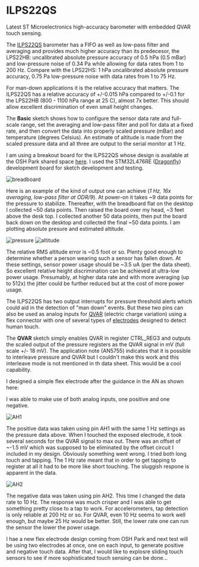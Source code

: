 # ILPS22QS
 Latest ST Microelectronics high-accuracy barometer with embedded QVAR touch sensing.

The [ILPS22QS](https://www.st.com/resource/en/datasheet/ilps22qs.pdf) barometer has a FIFO as well as low-pass filter and averaging and provides much higher accuracy than its predecesor, the LPS22HB: uncalibrated absolute pressure accuracy of 0.5 hPa (0.5 mBar) and low-pressure noise of 0.34 Pa while allowing for data rates from 1 to 200 Hz. Compare with the LPS22HS: 1 hPa uncalibrated absolute pressure accuracy, 0.75 Pa low-pressure noise with data rates from 1 to 75 Hz.

For man-down applications it is the relative accuracy that matters. The ILPS22QS has a relative accuracy of +/-0.015 hPa compared to +/-0.1 for the LPS22HB (800 - 1100 hPa range at 25 C), almost 7x better. This should allow excellent discrimination of even small height changes.

The **Basic** sketch shows how to configure the sensor data rate and full-scale range, set the averaging and low-pass filter and poll for data at a fixed rate, and then convert the data into properly scaled pressure (mBar) and temperature (degrees Celsius). An estimate of altitude is made from the scaled pressure data and all three are output to the serial monitor at 1 Hz.

I am using a breakout board for the ILPS22QS whose design is available at the OSH Park shared space [here](https://oshpark.com/shared_projects/6DSsyPEF). I used the STM32L476RE ([Dragonfly](https://www.tindie.com/products/tleracorp/dragonfly-stm32l47696-development-board/)) development board for sketch development and testing.

![breadboard](https://user-images.githubusercontent.com/6698410/152866710-c6c06b74-30ec-4170-b119-8afecbaef402.jpg)

Here is an example of the kind of output one can achieve (*1 Hz, 16x averaging, low-pass filter at ODR/9*). At power-on it takes ~9 data points for the pressure to stabilize. Thereafter, with the breadboard flat on the desktop I collected ~50 data points. Then raised the board over my head, ~3 feet above the desk top. I collected another 50 data points, then put the board back down on the desktop and collected the final ~50 data points. I am plotting absolute presure and estimated altitude.

![pressure](https://user-images.githubusercontent.com/6698410/152865780-8f2dc6a0-c7d4-4eeb-bbbb-1d0bc9609873.jpg)
![altitude](https://user-images.githubusercontent.com/6698410/152865843-5b3621ef-5f8b-4a50-bf40-e741c761cbbd.jpg)

The relative RMS altitude error is ~0.5 foot or so. Plenty good enough to determine whether a person wearing such a sensor has fallen down. At these settings, sensor power usage should be ~3.5 uA (per the data sheet). So excellent relative height discrimination can be achieved at ultra-low power usage. Presumably, at higher data rate and with more averaging (up to 512x) the jitter could be further reduced but at the cost of more power usage.

The ILPS22QS has two output interrupts for pressure threshold alerts which could aid in the detection of "man down" events. But these two pins can also be used as analog inputs for [QVAR](https://www.st.com/resource/en/application_note/an5755-qvar-sensing-channel--stmicroelectronics.pdf) (electric charge variation) using a flex connector with one of several types of [electrodes](https://oshpark.com/shared_projects/Q802dDIE) designed to detect human touch.

The **QVAR** sketch simply enables QVAR in register CTRL_REG3 and outputs the scaled output of the pressure registers as the QVAR signal in mV (full scale +/- 18 mV). The application note (AN5755) indicates that it is possible to interleave pressure and QVAR but I couldn't make this work and this interleave mode is not mentioned in th data sheet. This would be a cool capability.

I designed a simple flex electrode after the guidance in the AN as shown here:

I was able to make use of both analog inputs, one positive and one negative.

![AH1](https://user-images.githubusercontent.com/6698410/152895165-3805de8b-382f-4323-8ee6-ae65ade45b0c.jpg)

The positive data was taken using pin AH1 with the same 1 Hz settings as the pressure data above. When I touched the exposed electrode, it took several seconds for the QVAR signal to max out. There was an offset of ~-1.5 mV which was supposed to be eliminated by the offset circuit I included in my design. Obviously something went wrong. I tried both long touch and tapping. The 1 Hz rate meant that in order to get tapping to register at all it had to be more like short touching. The sluggish respone is apparent in the data.

![AH2](https://user-images.githubusercontent.com/6698410/152895183-ae8ce84d-d44b-4bc9-a59a-1c27e1e3fb29.jpg)

The negative data was taken using pin AH2. This time I changed the data rate to 10 Hz. The response was much crisper and I was able to get something pretty close to a tap to work. For accelerometers, tap detection is only reliable at 200 Hz or so. For QVAR, even 10 Hz seems to work well enough, but maybe 25 Hz would be better. Still, the lower rate one can run the sensor the lower the power usage.

I hae a new flex electrode design coming from OSH Park and next test will be using two electrodes at once, one on each input, to generate positive and negative touch data. After that, I would like to explosre sliding touch sensors to see if more sophisticated touch sensing can be done...
